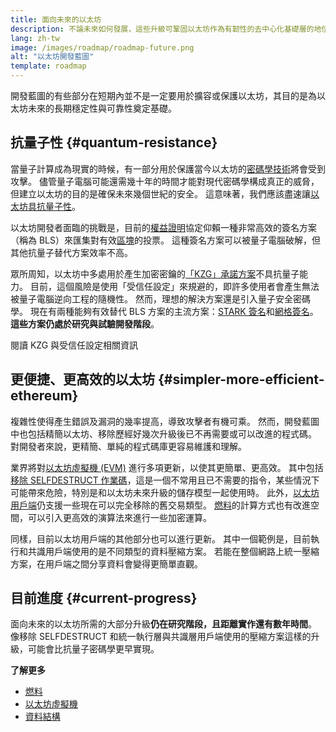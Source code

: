 ```yaml
---
title: 面向未來的以太坊
description: 不論未來如何發展，這些升級可鞏固以太坊作為有韌性的去中心化基礎層的地位。
lang: zh-tw
image: /images/roadmap/roadmap-future.png
alt: "以太坊開發藍圖"
template: roadmap
---
```


開發藍圖的有些部分在短期內並不是一定要用於擴容或保護以太坊，其目的是為以太坊未來的長期穩定性與可靠性奠定基礎。

## 抗量子性 {#quantum-resistance}

當量子計算成為現實的時候，有一部分用於保護當今以太坊的[密碼學技術](/glossary/#cryptography)將會受到攻擊。 儘管量子電腦可能還需幾十年的時間才能對現代密碼學構成真正的威脅，但建立以太坊的目的是確保未來幾個世紀的安全。 這意味著，我們應該盡速讓[以太坊具抗量子性](https://consensys.net/blog/developers/how-will-quantum-supremacy-affect-blockchain/)。

以太坊開發者面臨的挑戰是，目前的[權益證明](/glossary/#pos)協定仰賴一種非常高效的簽名方案（稱為 BLS）來匯集對有效[區塊](/glossary/#block)的投票。 這種簽名方案可以被量子電腦破解，但其他抗量子替代方案效率不高。

眾所周知，以太坊中多處用於產生加密密鑰的[「KZG」承諾方案](/roadmap/danksharding/#what-is-kzg)不具抗量子能力。 目前，這個風險是使用「受信任設定」來規避的，即許多使用者會產生無法被量子電腦逆向工程的隨機性。 然而，理想的解決方案還是引入量子安全密碼學。 現在有兩種能夠有效替代 BLS 方案的主流方案：[STARK 簽名](https://hackmd.io/@vbuterin/stark_aggregation)和[網格簽名](https://medium.com/asecuritysite-when-bob-met-alice/so-what-is-lattice-encryption-326ac66e3175)。 **這些方案仍處於研究與試驗開發階段**。

<ButtonLink variant="outline-color" href="/roadmap/danksharding#what-is-kzg"> 閱讀 KZG 與受信任設定相關資訊</ButtonLink>

## 更便捷、更高效的以太坊 {#simpler-more-efficient-ethereum}

複雜性使得產生錯誤及漏洞的幾率提高，導致攻擊者有機可乘。 然而，開發藍圖中也包括精簡以太坊、移除歷經好幾次升級後已不再需要或可以改進的程式碼。 對開發者來說，更精簡、單純的程式碼庫更容易維護和理解。

業界將對[以太坊虛擬機 (EVM)](/developers/docs/evm) 進行多項更新，以使其更簡單、更高效。 其中包括[移除 SELFDESTRUCT 作業碼](https://hackmd.io/@vbuterin/selfdestruct)，這是一個不常用且已不需要的指令，某些情況下可能帶來危險，特別是和以太坊未來升級的儲存模型一起使用時。 此外，[以太坊用戶端](/glossary/#consensus-client)仍支援一些現在可以完全移除的舊交易類型。 [燃料](/glossary/#gas)的計算方式也有改進空間，可以引入更高效的演算法來進行一些加密運算。

同樣，目前以太坊用戶端的其他部分也可以進行更新。 其中一個範例是，目前執行和共識用戶端使用的是不同類型的資料壓縮方案。 若能在整個網路上統一壓縮方案，在用戶端之間分享資料會變得更簡單直觀。

## 目前進度 {#current-progress}

面向未來的以太坊所需的大部分升級**仍在研究階段，且距離實作還有數年時間**。 像移除 SELFDESTRUCT 和統一執行層與共識層用戶端使用的壓縮方案這樣的升級，可能會比抗量子密碼學更早實現。

**了解更多**

- [燃料](/developers/docs/gas)
- [以太坊虛擬機](/developers/docs/evm)
- [資料結構](/developers/docs/data-structures-and-encoding)
